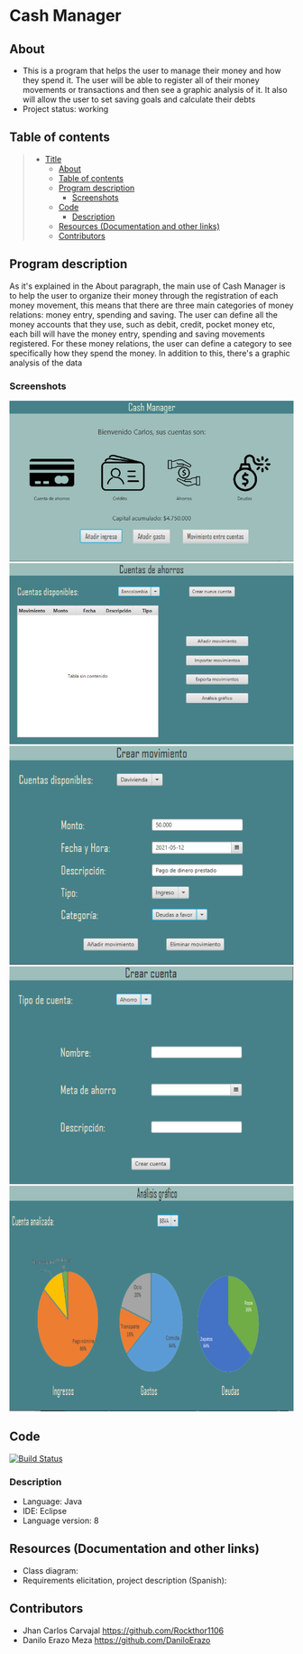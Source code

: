 # Cash Manager

## About 

* This is a program that helps the user to manage their money and how they spend it. The user will be able to register all of their money movements or transactions and 
then see a graphic analysis of it. It also will allow the user to set saving goals and calculate their debts
* Project status: working

## Table of contents


> * [Title](#Cash-Manager)
>   * [About](#about)
>   * [Table of contents](#table-of-contents)
>   * [Program description](#program-description)
>     * [Screenshots](#screenshots)
>   * [Code](#code)
>     * [Description](#description)
>   * [Resources (Documentation and other links)](#resources-documentation-and-other-links)
>   * [Contributors](#contributors)

## Program description

As it's explained in the About paragraph, the main use of Cash Manager is to help the user to organize their money through the registration of each money movement,
this means that there are three main categories of money relations: money entry, spending and saving. The user can define all the money accounts that they use, such as debit, credit,
pocket money etc, each bill will have the money entry, spending and saving movements registered. For these money relations, the user can define a category to see specifically how
they spend the money. In addition to this, there's a graphic analysis of the data

### Screenshots

![Main view](https://github.com/DaniloErazo/CashManager/blob/main/docs/screenshots/MainPage.png)
![Accounts](https://github.com/DaniloErazo/CashManager/blob/main/docs/screenshots/AccountPresentation.png)
![Movement](https://github.com/DaniloErazo/CashManager/blob/main/docs/screenshots/CreateMovement.png)
![SingleAccount](https://github.com/DaniloErazo/CashManager/blob/main/docs/screenshots/CreateAccount.png)
<img src="https://github.com/DaniloErazo/CashManager/blob/main/docs/screenshots/DataAnalysis.png" width="800" height="400">

## Code

[![Build Status](https://qa.nuxeo.org/jenkins/buildStatus/icon?job=/nuxeo/addons_nuxeo-sample-project-master)](https://github.com/DaniloErazo/CashManager/tree/main)

### Description

* Language: Java 
* IDE: Eclipse 
* Language version: 8

## Resources (Documentation and other links)

* Class diagram: 
* Requirements elicitation, project description (Spanish): 

## Contributors

* Jhan Carlos Carvajal  https://github.com/Rockthor1106
* Danilo Erazo Meza https://github.com/DaniloErazo
